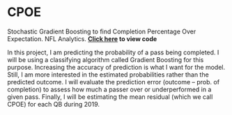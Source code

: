 # CPOE
Stochastic Gradient Boosting to find Completion Percentage Over Expectation. NFL Analytics.
**[Click here](https://github.com/adriancm93/CPOE/blob/main/cpoe_model.ipynb) to view code**

In this project, I am predicting the probability of a pass being completed. I will be using a classifying algorithm called Gradient Boosting for this purpose. Increasing the accuracy of prediction is what I want for the model. Still, I am more interested in the estimated probabilities rather than the predicted outcome. I will evaluate the prediction error (outcome – prob. of completion) to assess how much a passer over or underperformed in a given pass. Finally, I will be estimating the mean residual (which we call CPOE) for each QB during 2019.
